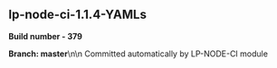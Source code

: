 ## lp-node-ci-1.1.4-YAMLs

**Build number - 379**

**Branch: master**\n\n Committed automatically by LP-NODE-CI module